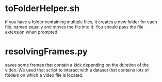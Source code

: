 # toFolderHelper.sh
if you have a folder containing multiple files, it creates a new folder for each file, named equally and moves the file into it. You should pass the file extension when prompted. 


# resolvingFrames.py
saves some frames that contain a kick depending on the duration of the video. We used that script to interact with a dataset that contains lots of folders on which a video file is located.
